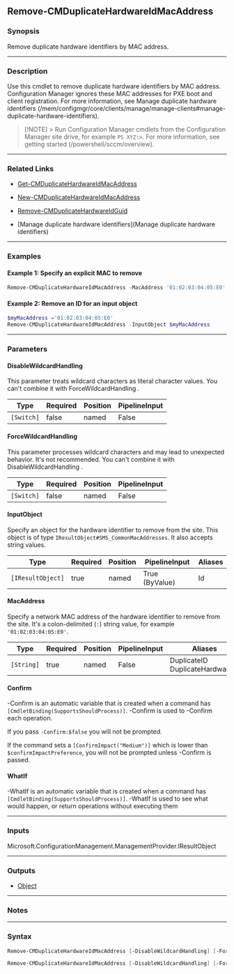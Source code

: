 Remove-CMDuplicateHardwareIdMacAddress
--------------------------------------




### Synopsis
Remove duplicate hardware identifiers by MAC address.



---


### Description

Use this cmdlet to remove duplicate hardware identifiers by MAC address. Configuration Manager ignores these MAC addresses for PXE boot and client registration. For more information, see Manage duplicate hardware identifiers (/mem/configmgr/core/clients/manage/manage-clients#manage-duplicate-hardware-identifiers).



>[!NOTE] > Run Configuration Manager cmdlets from the Configuration Manager site drive, for example `PS XYZ:>`. For more information, see getting started (/powershell/sccm/overview).



---


### Related Links
* [Get-CMDuplicateHardwareIdMacAddress](Get-CMDuplicateHardwareIdMacAddress)



* [New-CMDuplicateHardwareIdMacAddress](New-CMDuplicateHardwareIdMacAddress)



* [Remove-CMDuplicateHardwareIdGuid](Remove-CMDuplicateHardwareIdGuid)



* [Manage duplicate hardware identifiers](Manage duplicate hardware identifiers)





---


### Examples
#### Example 1: Specify an explicit MAC to remove
```PowerShell
Remove-CMDuplicateHardwareIdMacAddress -MacAddress '01:02:03:04:05:E0'
```

#### Example 2: Remove an ID for an input object
```PowerShell
$myMacAddress ='01:02:03:04:05:E0'
Remove-CMDuplicateHardwareIdMacAddress -InputObject $myMacAddress
```



---


### Parameters
#### **DisableWildcardHandling**

This parameter treats wildcard characters as literal character values. You can't combine it with ForceWildcardHandling .






|Type      |Required|Position|PipelineInput|
|----------|--------|--------|-------------|
|`[Switch]`|false   |named   |False        |



#### **ForceWildcardHandling**

This parameter processes wildcard characters and may lead to unexpected behavior. It's not recommended. You can't combine it with DisableWildcardHandling .






|Type      |Required|Position|PipelineInput|
|----------|--------|--------|-------------|
|`[Switch]`|false   |named   |False        |



#### **InputObject**

Specify an object for the hardware identifier to remove from the site. This object is of type `IResultObject#SMS_CommonMacAddresses`. It also accepts string values.






|Type             |Required|Position|PipelineInput |Aliases|
|-----------------|--------|--------|--------------|-------|
|`[IResultObject]`|true    |named   |True (ByValue)|Id     |



#### **MacAddress**

Specify a network MAC address of the hardware identifier to remove from the site. It's a colon-delimited (`:`) string value, for example `'01:02:03:04:05:E0'`.






|Type      |Required|Position|PipelineInput|Aliases                            |
|----------|--------|--------|-------------|-----------------------------------|
|`[String]`|true    |named   |False        |DuplicateID<br/>DuplicateHardwareId|



#### **Confirm**
-Confirm is an automatic variable that is created when a command has ```[CmdletBinding(SupportsShouldProcess)]```.
-Confirm is used to -Confirm each operation.

If you pass ```-Confirm:$false``` you will not be prompted.


If the command sets a ```[ConfirmImpact("Medium")]``` which is lower than ```$confirmImpactPreference```, you will not be prompted unless -Confirm is passed.

#### **WhatIf**
-WhatIf is an automatic variable that is created when a command has ```[CmdletBinding(SupportsShouldProcess)]```.
-WhatIf is used to see what would happen, or return operations without executing them


---


### Inputs
Microsoft.ConfigurationManagement.ManagementProvider.IResultObject





---


### Outputs
* [Object](https://learn.microsoft.com/en-us/dotnet/api/System.Object)






---


### Notes




---


### Syntax
```PowerShell
Remove-CMDuplicateHardwareIdMacAddress [-DisableWildcardHandling] [-ForceWildcardHandling] -InputObject <IResultObject> [-Confirm] [-WhatIf] [<CommonParameters>]
```
```PowerShell
Remove-CMDuplicateHardwareIdMacAddress [-DisableWildcardHandling] [-ForceWildcardHandling] -MacAddress <String> [-Confirm] [-WhatIf] [<CommonParameters>]
```
